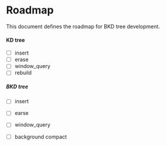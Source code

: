 # Roadmap

This document defines the roadmap for BKD tree development.

#### KD tree

- [ ] insert
- [ ] erase
- [ ] window_query
- [ ] rebuild

##### BKD tree
- [ ] insert 
- [ ] earse
- [ ] window_query
- [ ] background compact
 
